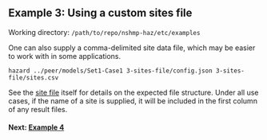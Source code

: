 Example 3: Using a custom sites file
------------------------------------

Working directory: `/path/to/repo/nshmp-haz/etc/examples`

One can also supply a comma-delimited site data file, which may be easier to work with in some applications.

```Shell
hazard ../peer/models/Set1-Case1 3-sites-file/config.json 3-sites-file/sites.csv
```

See the [site file](3-sites-file/sites.csv) itself for details on the expected file structure. Under all use cases, if the name of a site is supplied, it will be included in the first column of any result files.

#### Next: [Example 4](../4-hazard-map)
